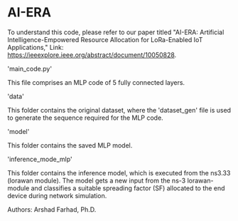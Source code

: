 # AI-ERA
To understand this code, please refer to our paper titled "AI-ERA: Artificial Intelligence-Empowered Resource Allocation for LoRa-Enabled IoT Applications," Link: https://ieeexplore.ieee.org/abstract/document/10050828.


'main_code.py'

This file comprises an MLP code of 5 fully connected layers.

'data'

This folder contains the original dataset, where the 'dataset_gen' file is used to generate the sequence required for the MLP code.

'model'

This folder contains the saved MLP model.

'inference_mode_mlp'

This folder contains the inference model, which is executed from the ns3.33 (lorawan module).
The model gets a new input from the ns-3 lorawan-module and classifies a suitable spreading factor (SF) allocated to the end device during network simulation.

Authors: Arshad Farhad, Ph.D.
